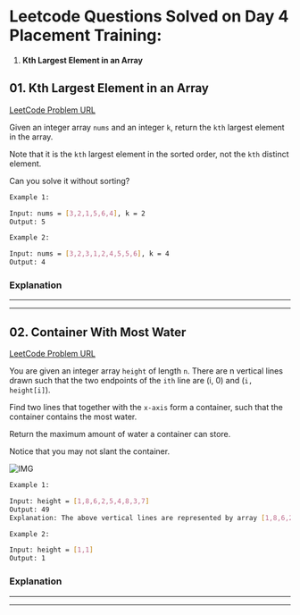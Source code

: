 # Leetcode Questions Solved on Day 4 Placement Training:

1. **Kth Largest Element in an Array**

## 01. Kth Largest Element in an Array

[LeetCode Problem URL](https://leetcode.com/problems/kth-largest-element-in-an-array/)

Given an integer array `nums` and an integer `k`, return the `kth` largest element in the array.

Note that it is the `kth` largest element in the sorted order, not the `kth` distinct element.

Can you solve it without sorting?

```bash
Example 1:

Input: nums = [3,2,1,5,6,4], k = 2
Output: 5
```

```bash
Example 2:

Input: nums = [3,2,3,1,2,4,5,5,6], k = 4
Output: 4
```

### Explanation

---

---

## 02. Container With Most Water

[LeetCode Problem URL](https://leetcode.com/problems/container-with-most-water/)

You are given an integer array `height` of length `n`. There are n vertical lines drawn such that the two endpoints of the `ith` line are (i, 0) and (`i, height[i]`).

Find two lines that together with the `x-axis` form a container, such that the container contains the most water.

Return the maximum amount of water a container can store.

Notice that you may not slant the container.

![IMG](https://s3-lc-upload.s3.amazonaws.com/uploads/2018/07/17/question_11.jpg)

```bash
Example 1:

Input: height = [1,8,6,2,5,4,8,3,7]
Output: 49
Explanation: The above vertical lines are represented by array [1,8,6,2,5,4,8,3,7]. In this case, the max area of water (blue section) the container can contain is 49.
```

```bash
Example 2:

Input: height = [1,1]
Output: 1
```

### Explanation

---

---
